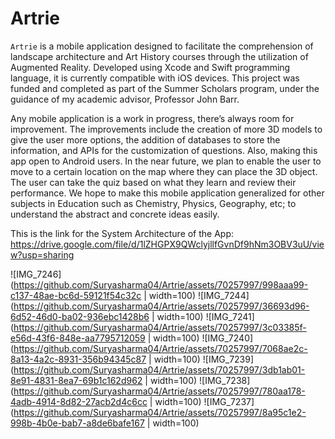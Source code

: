 # Artrie

`Artrie` is a mobile application designed to facilitate the comprehension of landscape architecture and Art History courses through the utilization of Augmented Reality. Developed using Xcode and Swift programming language, it is currently compatible with iOS devices. This project was funded and completed as part of the Summer Scholars program, under the guidance of my academic advisor, Professor John Barr.


Any mobile application is a work in progress, there’s always room for improvement. The improvements include the creation of more 3D models to give the user more options, the addition of databases to store the information, and APIs for the customization of questions. Also, making this app open to Android users. In the near future, we plan to enable the user to move to a certain location on the map where they can place the 3D object. The user can take the quiz based on what they learn and review their performance. We hope to make this mobile application generalized for other subjects in Education such as Chemistry, Physics, Geography, etc; to understand the abstract and concrete ideas easily.​

This is the link for the System Architecture of the App: https://drive.google.com/file/d/1lZHGPX9QWclyjllfGvnDf9hNm3OBV3uU/view?usp=sharing

![IMG_7246](https://github.com/Suryasharma04/Artrie/assets/70257997/998aaa99-c137-48ae-bc6d-59121f54c32c | width=100)
![IMG_7244](https://github.com/Suryasharma04/Artrie/assets/70257997/36693d96-6d52-46d0-ba02-936ebc1428b6 | width=100)
![IMG_7241](https://github.com/Suryasharma04/Artrie/assets/70257997/3c03385f-e56d-43f6-848e-aa7795712059 | width=100)
![IMG_7240](https://github.com/Suryasharma04/Artrie/assets/70257997/7068ae2c-8a13-4a2c-8931-356b94345c87 | width=100)
![IMG_7239](https://github.com/Suryasharma04/Artrie/assets/70257997/3db1ab01-8e91-4831-8ea7-69b1c162d962 | width=100)
![IMG_7238](https://github.com/Suryasharma04/Artrie/assets/70257997/780aa178-4adb-4914-8d82-27acb2d4c6cc | width=100)
![IMG_7237](https://github.com/Suryasharma04/Artrie/assets/70257997/8a95c1e2-998b-4b0e-bab7-a8de6bafe167 | width=100)
